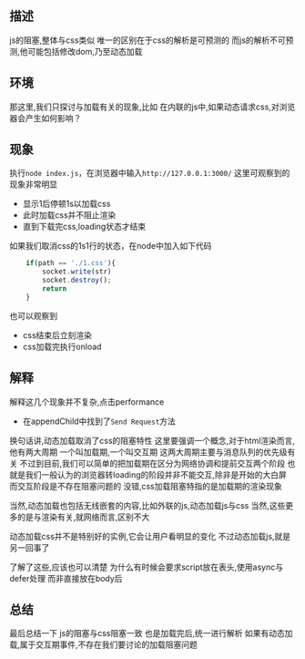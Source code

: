 ## 描述
js的阻塞,整体与css类似
唯一的区别在于css的解析是可预测的
而js的解析不可预测,他可能包括修改dom,乃至动态加载


## 环境
那这里,我们只探讨与加载有关的现象,比如
在内联的js中,如果动态请求css,对浏览器会产生如何影响？

## 现象
执行`node index.js`，在浏览器中输入`http://127.0.0.1:3000/`
这里可观察到的现象非常明显
- 显示1后停顿1s以加载css
- 此时加载css并不阻止渲染
- 直到下载完css,loading状态才结束

如果我们取消css的1s1行的状态，在node中加入如下代码
```javascript
    if(path == './1.css'){
        socket.write(str)
        socket.destroy();
        return
    }
```
也可以观察到
- css结束后立刻渲染
- css加载完执行onload

## 解释
解释这几个现象并不复杂,点击performance
- 在appendChild中找到了`Send Request`方法

换句话讲,动态加载取消了css的阻塞特性
这里要强调一个概念,对于html渲染而言,他有两大周期
一个叫加载期,一个叫交互期
这两大周期主要与消息队列的优先级有关
不过到目前,我们可以简单的把加载期在区分为网络协调和提前交互两个阶段
也就是我们一般认为的浏览器转loading的阶段并非不能交互,除非是开始的大白屏
而交互阶段是不存在阻塞问题的
没错,css加载阻塞特指的是加载期的渲染现象

当然,动态加载也包括无线嵌套的内容,比如外联的js,动态加载js与css
当然,这些更多的是与渲染有关,就网络而言,区别不大


动态加载css并不是特别好的实例,它会让用户看明显的变化
不过动态加载js,就是另一回事了

了解了这些,应该也可以清楚
为什么有时候会要求script放在表头,使用async与defer处理
而非直接放在body后

## 总结
最后总结一下
js的阻塞与css阻塞一致
也是加载完后,统一进行解析
如果有动态加载,属于交互期事件,不存在我们要讨论的加载阻塞问题